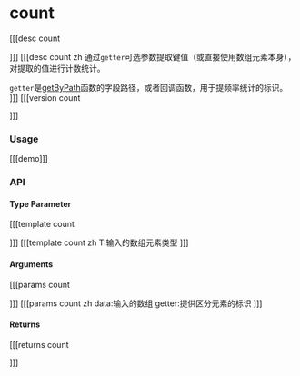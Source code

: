 # count
[[[desc count

]]]
[[[desc count zh
通过`getter`可选参数提取键值（或直接使用数组元素本身），对提取的值进行计数统计。

`getter`是[getByPath](../object/getByPath)函数的字段路径，或者回调函数，用于提频率统计的标识。
]]]
[[[version count
  
]]]
### Usage

[[[demo]]]


### API

#### Type Parameter
[[[template count

]]]
[[[template count zh
T:输入的数组元素类型
]]]
#### Arguments
[[[params count

]]]
[[[params count zh
data:输入的数组
getter:提供区分元素的标识
]]]
#### Returns
[[[returns count

]]]